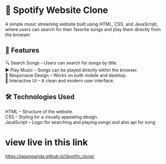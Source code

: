 # 🎵 Spotify Website Clone

A simple music streaming website built using HTML, CSS, and JavaScript, where users can search for their favorite songs and play them directly from the browser.

## 🚀 Features

🔍 Search Songs – Users can search for songs by title. <br>
▶️ Play Music – Songs can be played directly within the browser. <br>
📱 Responsive Design – Works on both mobile and desktop. <br>
🎨 Interactive UI – A clean and modern user interface. <br>

## 🛠️ Technologies Used

HTML – Structure of the website.<br>
CSS – Styling for a visually appealing design.<br>
JavaScript – Logic for searching and playing songs and also api for song.<br>

# view live in this link

https://jaganparida.github.io/Spotify_clone/
